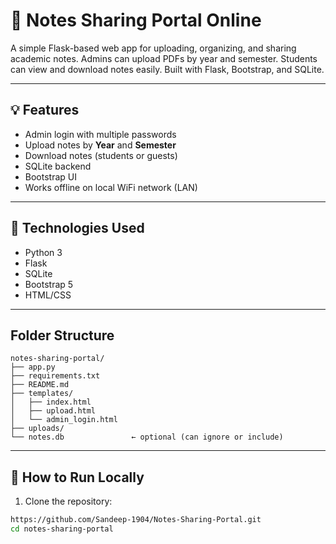 # 📝 Notes Sharing Portal Online
A simple Flask-based web app for uploading, organizing, and sharing academic notes. Admins can upload PDFs by year and semester. Students can view and download notes easily. Built with Flask, Bootstrap, and SQLite.

---

## 💡 Features

- Admin login with multiple passwords
- Upload notes by **Year** and **Semester**
- Download notes (students or guests)
- SQLite backend
- Bootstrap UI
- Works offline on local WiFi network (LAN)

---

## 🔧 Technologies Used

- Python 3
- Flask
- SQLite
- Bootstrap 5
- HTML/CSS

---
## Folder Structure
```
notes-sharing-portal/
├── app.py
├── requirements.txt
├── README.md
├── templates/
│   ├── index.html
│   ├── upload.html
│   └── admin_login.html
├── uploads/               
└── notes.db               ← optional (can ignore or include)
```

---
## 🚀 How to Run Locally

1. Clone the repository:
```bash
https://github.com/Sandeep-1904/Notes-Sharing-Portal.git
cd notes-sharing-portal

```

